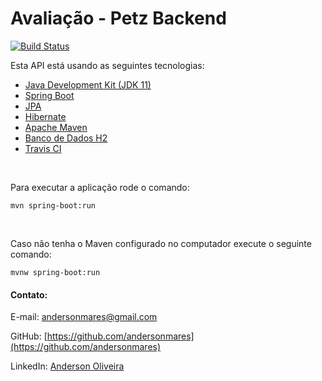 # Avaliação - Petz Backend

[![Build Status](https://travis-ci.org/andersonmares/petz-backend.svg?branch=master)](https://travis-ci.org/andersonmares/petz-backend)

Esta API está usando as seguintes tecnologias:

* [Java Development Kit (JDK 11)](https://docs.oracle.com/en/java/javase/11/)
* [Spring Boot](https://spring.io/projects/spring-boot)
* [JPA](https://docs.spring.io/spring-data/jpa/docs/current/reference/html/)
* [Hibernate](https://hibernate.org/orm/documentation/)
* [Apache Maven](https://maven.apache.org/guides/index.html)
* [Banco de Dados H2](https://www.h2database.com/html/main.html)
* [Travis CI](https://docs.travis-ci.com/)

<br>

Para executar a aplicação rode o comando: 
```
mvn spring-boot:run
```
<br>

Caso não tenha o Maven configurado no computador execute o seguinte comando:  
```
mvnw spring-boot:run
```


#### Contato:

E-mail: [andersonmares@gmail.com](andersonmares@gmail.com)

GitHub: [https://github.com/andersonmares](https://github.com/andersonmares)

LinkedIn: [Anderson Oliveira](https://www.linkedin.com/in/anderson-alves-de-oliveira-a3376521/)

